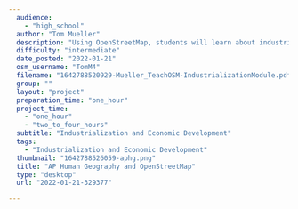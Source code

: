 ```yaml
---
  audience: 
    - "high_school"
  author: "Tom Mueller"
  description: "Using OpenStreetMap, students will learn about industrialization and economic development by comparing and contrasting Primary, Secondary and Tertiary Economic Sectors, and making a connection to local industrial map features found in the school's community."
  difficulty: "intermediate"
  date_posted: "2022-01-21"
  osm_username: "TomM4"
  filename: "1642788520929-Mueller_TeachOSM-IndustrializationModule.pdf"
  group: ""
  layout: "project"
  preparation_time: "one_hour"
  project_time: 
    - "one_hour"
    - "two_to_four_hours"
  subtitle: "Industrialization and Economic Development"
  tags: 
    - "Industrialization and Economic Development"
  thumbnail: "1642788526059-aphg.png"
  title: "AP Human Geography and OpenStreetMap"
  type: "desktop"
  url: "2022-01-21-329377"

---
```

